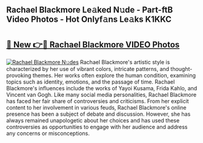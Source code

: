 ## Rachael Blackmore Le𝚊ked N𝚞de - Part-ftB Video Photos - Hot Onlyf𝚊ns Le𝚊ks K1KKC

# <h2><a href="http://ab20172.deff.icu/?id=Rachael+Blackmore">🔗 New 👉🔴 Rachael Blackmore VIDEO Photos</a></h2>

[![Rachael Blackmore N𝚞des](https://i.imgur.com/rIISA9y.gif)](http://ab20172.deff.icu/?id=Rachael+Blackmore)
Rachael Blackmore's artistic style is characterized by her use of vibrant colors, intricate patterns, and thought-provoking themes. Her works often explore the human condition, examining topics such as identity, emotions, and the passage of time. Rachael Blackmore's influences include the works of Yayoi Kusama, Frida Kahlo, and Vincent van Gogh. Like many social media personalities, Rachael Blackmore has faced her fair share of controversies and criticisms. From her explicit content to her involvement in various feuds, Rachael Blackmore's online presence has been a subject of debate and discussion. However, she has always remained unapologetic about her choices and has used these controversies as opportunities to engage with her audience and address any concerns or misconceptions.
